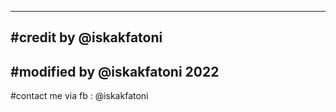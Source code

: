 --------------------------------------------------
#credit by @iskakfatoni
--------------------------------------------------
#modified by @iskakfatoni 2022
--------------------------------------------------

#contact me via fb : @iskakfatoni
